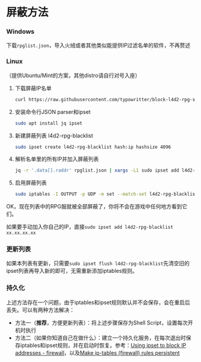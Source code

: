 # 屏蔽方法

### Windows

下载`rpglist.json`，导入火绒或者其他类似能提供IP过滤名单的软件，不再赘述



### Linux

（提供Ubuntu/Mint的方案，其他distro请自行对号入座）


1. 下载屏蔽IP名单

   ```bash
   curl https://raw.githubusercontent.com/typowritter/block-l4d2-rpg-servers/master/rpglist.json -o rpglist.json
   ```

2. 安装命令行JSON parser和ipset

   ```bash
   sudo apt install jq ipset
   ```

3. 新建屏蔽列表 l4d2-rpg-blacklist

   ```bash
   sudo ipset create l4d2-rpg-blacklist hash:ip hashsize 4096
   ```

4. 解析名单里的所有IP并加入屏蔽列表

   ```bash
   jq -r '.data[].raddr' rpglist.json | xargs -L1 sudo ipset add l4d2-rpg-blacklist
   ```

5. 启用屏蔽列表

   ```bash
   sudo iptables -I OUTPUT -p UDP -m set --match-set l4d2-rpg-blacklist dst -j DROP
   ```

OK，现在列表中的RPG服就被全部屏蔽了，你将不会在游戏中任何地方看到它们。

如果要手动加入你自己的IP，直接`sudo ipset add l4d2-rpg-blacklist xx.xx.xx.xx`

### 更新列表

如果本列表有更新，只需要`sudo ipset flush l4d2-rpg-blacklist`先清空旧的ipset列表再导入新的即可，无需重新添加iptables规则。

### 持久化

上述方法存在一个问题，由于iptables和ipset规则默认并不会保存，会在重启后丢失。可以有两种方法解决：

- 方法一（**推荐**，方便更新列表）：将上述步骤保存为Shell Script，设置每次开机时执行
- 方法二（如果你知道自己在做什么）：建立一个持久化服务，在每次退出时保存iptables和ipset规则，并在启动时恢复。参考：[Using ipset to block IP addresses - firewall](https://confluence.jaytaala.com/display/TKB/Using+ipset+to+block+IP+addresses+-+firewall)，以及[Make ip-tables (firewall) rules persistent](https://confluence.jaytaala.com/display/TKB/Make+ip-tables+(firewall)+rules+persistent)






